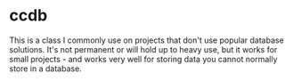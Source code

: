 ccdb
====

This is a class I commonly use on projects that don't use popular database solutions. It's not permanent or will hold up to heavy use, but it works for small projects - and works very well for storing data you cannot normally store in a database.